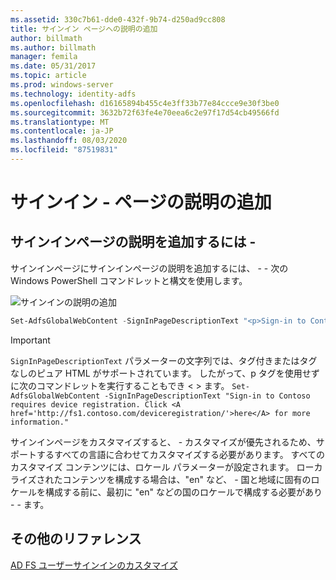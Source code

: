 ```yaml
---
ms.assetid: 330c7b61-dde0-432f-9b74-d250ad9cc808
title: サインイン ページへの説明の追加
author: billmath
ms.author: billmath
manager: femila
ms.date: 05/31/2017
ms.topic: article
ms.prod: windows-server
ms.technology: identity-adfs
ms.openlocfilehash: d16165894b455c4e3ff33b77e84ccce9e30f3be0
ms.sourcegitcommit: 3632b72f63fe4e70eea6c2e97f17d54cb49566fd
ms.translationtype: MT
ms.contentlocale: ja-JP
ms.lasthandoff: 08/03/2020
ms.locfileid: "87519831"
---
```

# <a name="add-sign-in-page-description"></a>サインイン \- ページの説明の追加

## <a name="to-add-sign-in-page-description"></a>サインインページの説明を追加するには \-
サインインページにサインインページの説明を追加するには、 \- \- 次の Windows PowerShell コマンドレットと構文を使用します。

![サインインの説明の追加](media/AD-FS-user-sign-in-customization/ADFS_Blue_Custom2.png)

```powershell
Set-AdfsGlobalWebContent -SignInPageDescriptionText "<p>Sign-in to Contoso requires device registration. Click <A href='http://fs1.contoso.com/deviceregistration/'>here</A> for more information.</p>"
```

> [!IMPORTANT]
> `SignInPageDescriptionText` パラメーターの文字列では、タグ付きまたはタグなしのピュア HTML がサポートされています。 したがって、p タグを使用せずに次のコマンドレットを実行することもでき &lt; &gt; ます。  `Set-AdfsGlobalWebContent -SignInPageDescriptionText "Sign-in to Contoso requires device registration. Click <A href='http://fs1.contoso.com/deviceregistration/'>here</A> for more information." `

サインインページをカスタマイズすると、 \- カスタマイズが優先されるため、サポートするすべての言語に合わせてカスタマイズする必要があります。 すべてのカスタマイズ コンテンツには、ロケール パラメーターが設定されます。 ローカライズされたコンテンツを構成する場合は、"en" など、 \- 国と地域に固有のロケールを構成する前に、最初に "en" などの国のロケールで構成する必要があり \- \- ます。

## <a name="additional-references"></a>その他のリファレンス

[AD FS ユーザーサインインのカスタマイズ](AD-FS-user-sign-in-customization.md)

